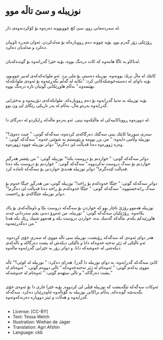 # نوزیبلە و سێ تاڵە موو

##
لە سەردەمانی زوو، سێ كچ چووبوونە دەرەوە بۆ كۆكردنەوەی دار.

##
ڕۆژێكی زۆر گەرم بوو، بۆیە چوونە دەم ڕووبارەكە بۆ مەلەكردن. ئەوان شەڕە ئاوییان دەكرد و مەلەیان دەكرد.

##
لەناكاو بە ئاگا هاتنەوە كە كات درەنگ بووە، بۆیە خێرا گەڕانەوە بۆ گوندەكەیان.

##
كاتێك لە ماڵ نزیك بوونەوە، نوزیبلە دەستی بۆ ملی برد. ئەو ملوانەكەكەی لەبیر چووبوو، بۆیە داوای لە دەستەخوشكەكانی كرد: "تكایە لە گەڵم بگەڕێنەوە بۆ ئەوەی ملوانكەكە بهێنمەوە." بەڵام هاوڕێكانی گوتیان تازە درەنگ بووە.

##
بۆیە نوزیبلە بە تەنیا گەڕایەوە بۆ دەم ڕووبارەكە. ملوانكەكەی دۆزییەوە و بەخێرایی گەڕایەوە بەرەو ماڵ، بەڵام لە بەر تاریکی رێگای لێ ون بوو.

##
لە دوورەوە ڕووناكاییەكی لە ماڵێكەوە بینی. ئەو بەرەو ماڵەكە ڕایكردو لە دەرگای دا.

##
سەری سوڕما كاتێك بینی سەگێك دەرگاكەی كردەوە، سەگەكە گوتی: " چیت دەوێ؟" نوزیبلە وڵامی دایەوە: " من بزر بوومە و پێویستم بە شوێنی خەوە." سەگەكە گوتی: " وەرە ژوورەوە دەنا قەپاڵت لێ دەگرم!" دواتر نوزیبلە چووە ژوورەوە.

##
دواتر سەگەكە گوتی: " خواردنم بۆ دروست بكە!" نوزیبلە گوتی: " من پێشتر هەرگیز خواردنم بۆ سەگ دروست نەكردووە." سەگەكە گوتی: " خواردنم بۆ دروست بكە دەنا قەپاڵت لێدەگرم!" دواتر نوزیبلە هەندێ خواردنی بۆ سەگەكە ئامادە كرد.

##
دواتر سەگەكە گوتی: " جێگا خەوەكەم بۆ ڕاخە!" نوزیبلە گوتی: من هەرگیز جیگا خەوم بۆ سەگ ڕانەخستووە." سەگەکە گوتی: " جێگا خەوەكەم بۆ ڕاخە دەنا قەپاڵت لێ دەگرم!" دواتر نوزیبلە جێگاكەی بۆ ڕاخست.

##
نوزیبلە هەموو رۆژێ ناچار بوو كە خواردن بۆ سەگەكە دروست بکا و ناوماڵەكەی بۆ پاك بكاتەوە. ڕۆژێكیان سەگەكە گوتی: " نوزیبلە، من ئەمڕۆ دەبێ بچم سەردانی چەند هاوڕێیەكم بكەم. ماڵەكە گەسك بدە، خواردن دروست بكە و هەموو شتیك ڕێك بكە هەتا من دەگەڕێمەوە."

##
هەر دوای ئەوەی كە سەگەكە ڕۆیشت، نوزیبلە سێ تاڵە مووی لە سەری خۆی كردەوە. ئەو تاڵێكی لە ژێر تەختە خەوەكە دانا و تاڵێكی دیكەش لە پشت دەرگاكە و تاڵەكەی دیكەشی لە حەوشەكە دانا. و دواتر زۆر بە خێرایی گەڕایەوە ماڵەوە.

##
كاتێ سەگەكە گەڕایەوە، بە دوای نوزیبلە دا گەڕا. هەرای دەكرد: " نوزیبلە لە كوێی؟" تاڵە مووی یەكەم گوتی: " ئەوەتام لە ژێر تەختەخەوەكە." تاڵی دووەم گوتی: " ئەوەتام لە پشت دەرگاكە." و تاڵی سێهەم گوتی: " ئەوەتام لە حەوشەكە."

##
ئەوكات سەگەكە تێگەیشت كە نوزیبلە فێڵی لێ كردووە, بۆیە خێرا غاری دا بۆ ئەوەی خۆی بگەیەنێتە گوندەكە, بەڵام براكانی نوزیبلە بە گۆپاڵەوە چاوەڕێیان دەكرد. سەگەكە گەڕایەوە و هەڵات و ئیتر دووبارە دەرنەكەوتەوە.

##
* License: [CC-BY]
* Text: Tessa Welch
* Illustration: Wiehan de Jager
* Translation: Agri Afshin
* Language: ckb
